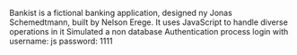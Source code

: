Bankist is  a fictional banking application, designed ny Jonas Schemedtmann, built by Nelson Erege.
It uses JavaScript to handle diverse operations in it
Simulated a non database Authentication process 
login with username: js  password: 1111
